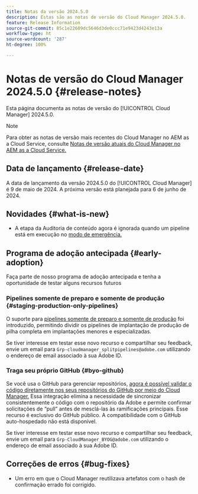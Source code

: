 ```yaml
---
title: Notas da versão 2024.5.0
description: Estas são as notas de versão do Cloud Manager 2024.5.0.
feature: Release Information
source-git-commit: 85c1e22609dc5646d3de0ccc71e9423d4243e13a
workflow-type: ht
source-wordcount: '287'
ht-degree: 100%

---
```



# Notas de versão do Cloud Manager 2024.5.0 {#release-notes}

Esta página documenta as notas de versão do [!UICONTROL Cloud Manager] 2024.5.0.

>[!NOTE]
>
>Para obter as notas de versão mais recentes do Cloud Manager no AEM as a Cloud Service, consulte [Notas de versão atuais do Cloud Manager no AEM as a Cloud Service.](https://experienceleague.adobe.com/docs/experience-manager-cloud-service/content/implementing/using-cloud-manager/release-notes-cloud-manager/release-notes-cm-current.html?lang=pt-BR)

## Data de lançamento {#release-date}

A data de lançamento da versão 2024.5.0 do [!UICONTROL Cloud Manager] é 9 de maio de 2024. A próxima versão está planejada para 6 de junho de 2024.

## Novidades {#what-is-new}

* A etapa da Auditoria de conteúdo agora é ignorada quando um pipeline está em execução no [modo de emergência.](/help/using/code-deployment.md#emergency-pipeline)

## Programa de adoção antecipada {#early-adoption}

Faça parte de nosso programa de adoção antecipada e tenha a oportunidade de testar alguns recursos futuros

### Pipelines somente de preparo e somente de produção {#staging-production-only-pipelines}

O suporte para [pipelines somente de preparo e somente de produção](/help/using/stage-prod-only.md) foi introduzido, permitindo dividir os pipelines de implantação de produção de pilha completa em implantações menores e especializadas.

Se tiver interesse em testar esse novo recurso e compartilhar seu feedback, envie um email para `Grp-cloudmanager_splitpipelines@adobe.com` utilizando o endereço de email associado à sua Adobe ID.

### Traga seu próprio GitHub {#byo-github}

Se você usa o GitHub para gerenciar repositórios, [agora é possível validar o código diretamente nos seus repositórios do GitHub por meio do Cloud Manager.](/help/managing-code/private-repositories.md) Essa integração elimina a necessidade de sincronizar consistentemente o código com o repositório da Adobe e permite confirmar solicitações de “pull” antes de mesclá-las às ramificações principais. Esse recurso é exclusivo do GitHub público. A compatibilidade com o GitHub auto-hospedado não está disponível.

Se tiver interesse em testar esse novo recurso e compartilhar seu feedback, envie um email para `Grp-CloudManager_BYOG@adobe.com` utilizando o endereço de email associado à sua Adobe ID.

## Correções de erros {#bug-fixes}

* Um erro em que o Cloud Manager reutilizava artefatos com o hash de confirmação errado foi corrigido.
